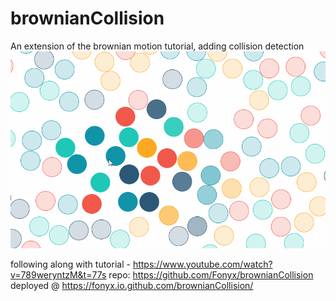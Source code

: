# brownianCollision
An extension of the brownian motion tutorial, adding collision detection
![Alt Text](https://github.com/Fonyx/brownianCollision/blob/main/screencap.GIF "colliding brownian motion")  

following along with tutorial - https://www.youtube.com/watch?v=789weryntzM&t=77s
repo: https://github.com/Fonyx/brownianCollision
deployed @ https://fonyx.io.github.com/brownianCollision/